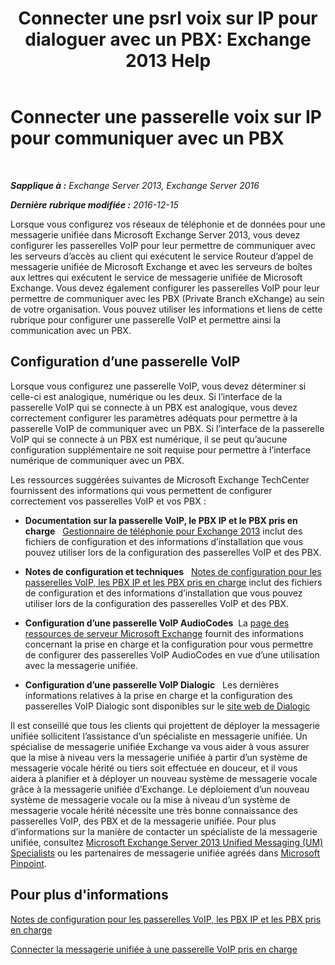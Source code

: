 ﻿---
title: 'Connecter une psrl voix sur IP pour dialoguer avec un PBX: Exchange 2013 Help'
TOCTitle: Connecter une passerelle voix sur IP pour communiquer avec un PBX
ms:assetid: 76bcdc54-3ec2-408a-bdbe-37826580dd62
ms:mtpsurl: https://technet.microsoft.com/fr-fr/library/Aa998872(v=EXCHG.150)
ms:contentKeyID: 50555428
ms.date: 04/24/2018
mtps_version: v=EXCHG.150
ms.translationtype: HT
---

# Connecter une passerelle voix sur IP pour communiquer avec un PBX

 

_**Sapplique à :** Exchange Server 2013, Exchange Server 2016_

_**Dernière rubrique modifiée :** 2016-12-15_

Lorsque vous configurez vos réseaux de téléphonie et de données pour une messagerie unifiée dans Microsoft Exchange Server 2013, vous devez configurer les passerelles VoIP pour leur permettre de communiquer avec les serveurs d’accès au client qui exécutent le service Routeur d’appel de messagerie unifiée de Microsoft Exchange et avec les serveurs de boîtes aux lettres qui exécutent le service de messagerie unifiée de Microsoft Exchange. Vous devez également configurer les passerelles VoIP pour leur permettre de communiquer avec les PBX (Private Branch eXchange) au sein de votre organisation. Vous pouvez utiliser les informations et liens de cette rubrique pour configurer une passerelle VoIP et permettre ainsi la communication avec un PBX.

## Configuration d’une passerelle VoIP

Lorsque vous configurez une passerelle VoIP, vous devez déterminer si celle-ci est analogique, numérique ou les deux. Si l’interface de la passerelle VoIP qui se connecte à un PBX est analogique, vous devez correctement configurer les paramètres adéquats pour permettre à la passerelle VoIP de communiquer avec un PBX. Si l’interface de la passerelle VoIP qui se connecte à un PBX est numérique, il se peut qu’aucune configuration supplémentaire ne soit requise pour permettre à l’interface numérique de communiquer avec un PBX.

Les ressources suggérées suivantes de Microsoft Exchange TechCenter fournissent des informations qui vous permettent de configurer correctement vos passerelles VoIP et vos PBX :

  - **Documentation sur la passerelle VoIP, le PBX IP et le PBX pris en charge**   [Gestionnaire de téléphonie pour Exchange 2013](https://docs.microsoft.com/fr-fr/exchange/voice-mail-unified-messaging/telephone-system-integration-with-um/telephony-advisor-for-exchange-2013) inclut des fichiers de configuration et des informations d’installation que vous pouvez utiliser lors de la configuration des passerelles VoIP et des PBX.

  - **Notes de configuration et techniques**   [Notes de configuration pour les passerelles VoIP, les PBX IP et les PBX pris en charge](configuration-notes-for-supported-voip-gateways-ip-pbxs-and-pbxs-exchange-2013-help.md) inclut des fichiers de configuration et des informations d’installation que vous pouvez utiliser lors de la configuration des passerelles VoIP et des PBX.

  - **Configuration d’une passerelle VoIP AudioCodes**  La [page des ressources de serveur Microsoft Exchange](https://www.audiocodes.com/solutions/microsoft/exchange-server) fournit des informations concernant la prise en charge et la configuration pour vous permettre de configurer des passerelles VoIP AudioCodes en vue d’une utilisation avec la messagerie unifiée.

  - **Configuration d’une passerelle VoIP Dialogic**   Les dernières informations relatives à la prise en charge et la configuration des passerelles VoIP Dialogic sont disponibles sur le [site web de Dialogic](https://www.dialogic.com/)

Il est conseillé que tous les clients qui projettent de déployer la messagerie unifiée sollicitent l’assistance d’un spécialiste en messagerie unifiée. Un spécialise de messagerie unifiée Exchange va vous aider à vous assurer que la mise à niveau vers la messagerie unifiée à partir d’un système de messagerie vocale hérité ou tiers soit effectuée en douceur, et il vous aidera à planifier et à déployer un nouveau système de messagerie vocale grâce à la messagerie unifiée d’Exchange. Le déploiement d’un nouveau système de messagerie vocale ou la mise à niveau d’un système de messagerie vocale hérité nécessite une très bonne connaissance des passerelles VoIP, des PBX et de la messagerie unifiée. Pour plus d’informations sur la manière de contacter un spécialiste de la messagerie unifiée, consultez [Microsoft Exchange Server 2013 Unified Messaging (UM) Specialists](https://go.microsoft.com/fwlink/p/?linkid=262708) ou les partenaires de messagerie unifiée agréés dans [Microsoft Pinpoint](https://go.microsoft.com/fwlink/p/?linkid=261951).

## Pour plus d'informations

[Notes de configuration pour les passerelles VoIP, les PBX IP et les PBX pris en charge](configuration-notes-for-supported-voip-gateways-ip-pbxs-and-pbxs-exchange-2013-help.md)

[Connecter la messagerie unifiée à une passerelle VoIP pris en charge](connect-um-to-a-supported-voip-gateway-exchange-2013-help.md)


